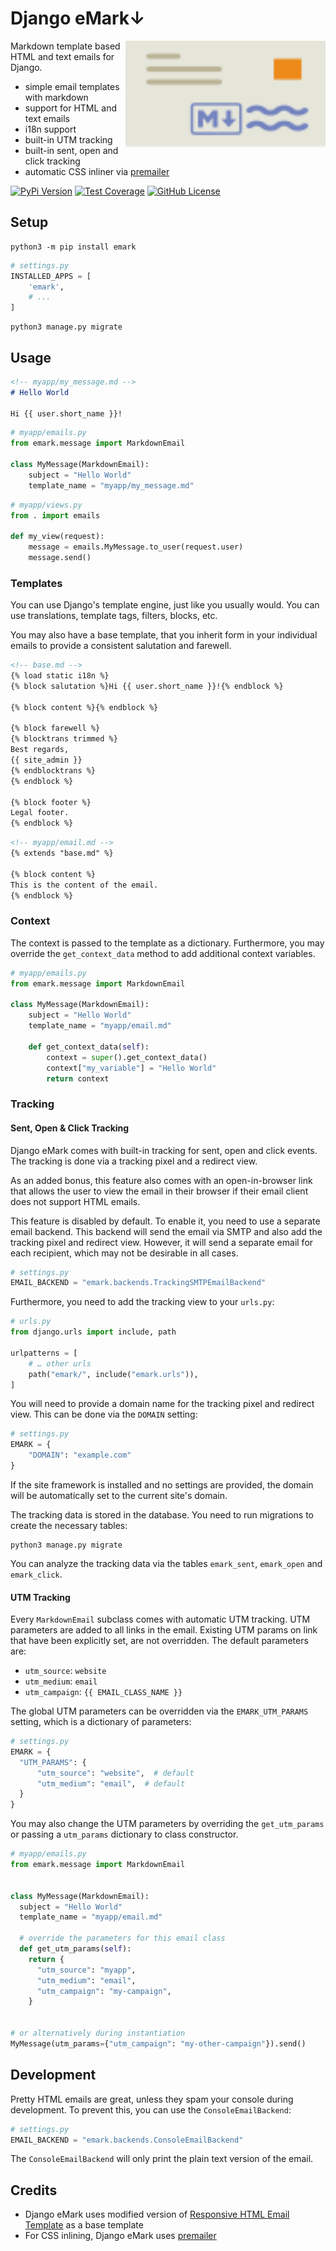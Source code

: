 # Django eMark↓

<img alt="emark logo: envelope with markdown stamp" src="https://raw.githubusercontent.com/voiio/emark/main/emark-logo.svg" width="320" height="170" align="right">

Markdown template based HTML and text emails for Django.

* simple email templates with markdown
* support for HTML and text emails
* i18n support
* built-in UTM tracking
* built-in sent, open and click tracking
* automatic CSS inliner via [premailer](https://github.com/peterbe/premailer/)

[![PyPi Version](https://img.shields.io/pypi/v/emark.svg)](https://pypi.python.org/pypi/emark/)
[![Test Coverage](https://codecov.io/gh/voiio/emark/branch/main/graph/badge.svg)](https://codecov.io/gh/voiio/emark)
[![GitHub License](https://img.shields.io/github/license/voiio/emark)](https://raw.githubusercontent.com/voiio/emark/master/LICENSE)

## Setup

```ShellSession
python3 -m pip install emark
```

```python
# settings.py
INSTALLED_APPS = [
    'emark',
    # ...
]
```

```ShellSession
python3 manage.py migrate
```

## Usage

```markdown
<!-- myapp/my_message.md -->
# Hello World

Hi {{ user.short_name }}!
```

```python
# myapp/emails.py
from emark.message import MarkdownEmail

class MyMessage(MarkdownEmail):
    subject = "Hello World"
    template_name = "myapp/my_message.md"
```

```python
# myapp/views.py
from . import emails

def my_view(request):
    message = emails.MyMessage.to_user(request.user)
    message.send()
```

### Templates

You can use Django's template engine, just like you usually would.
You can use translations, template tags, filters, blocks, etc.

You may also have a base template, that you inherit form in your individual
emails to provide a consistent salutation and farewell.

```markdown
<!-- base.md -->
{% load static i18n %}
{% block salutation %}Hi {{ user.short_name }}!{% endblock %}

{% block content %}{% endblock %}

{% block farewell %}
{% blocktrans trimmed %}
Best regards,
{{ site_admin }}
{% endblocktrans %}
{% endblock %}

{% block footer %}
Legal footer.
{% endblock %}
```

```markdown
<!-- myapp/email.md -->
{% extends "base.md" %}

{% block content %}
This is the content of the email.
{% endblock %}
```

### Context

The context is passed to the template as a dictionary. Furthermore, you may
override the `get_context_data` method to add additional context variables.

```python
# myapp/emails.py
from emark.message import MarkdownEmail

class MyMessage(MarkdownEmail):
    subject = "Hello World"
    template_name = "myapp/email.md"

    def get_context_data(self):
        context = super().get_context_data()
        context["my_variable"] = "Hello World"
        return context
```

### Tracking

#### Sent, Open & Click Tracking

Django eMark comes with built-in tracking for sent, open and click events.
The tracking is done via a tracking pixel and a redirect view.

As an added bonus, this feature also comes with an open-in-browser link that
allows the user to view the email in their browser if their email client does
not support HTML emails.

This feature is disabled by default. To enable it, you need to use a separate email
backend. This backend will send the email via SMTP and also add the tracking
pixel and redirect view. However, it will send a separate email for each
recipient, which may not be desirable in all cases.

```python
# settings.py
EMAIL_BACKEND = "emark.backends.TrackingSMTPEmailBackend"
```

Furthermore, you need to add the tracking view to your `urls.py`:

```python
# urls.py
from django.urls import include, path

urlpatterns = [
    # … other urls
    path("emark/", include("emark.urls")),
]
```

You will need to provide a domain name for the tracking pixel and redirect view.
This can be done via the `DOMAIN` setting:

```python
# settings.py
EMARK = {
    "DOMAIN": "example.com"
}
```

If the site framework is installed and no settings are provided,
the domain will be automatically set to the current site's domain.

The tracking data is stored in the database. You need to run migrations to
create the necessary tables:

```ShellSession
python3 manage.py migrate
```

You can analyze the tracking data via the tables `emark_sent`, `emark_open` and
`emark_click`.

#### UTM Tracking

Every `MarkdownEmail` subclass comes with automatic UTM tracking.
UTM parameters are added to all links in the email. Existing UTM params on link
that have been explicitly set, are not overridden. The default parameters are:

* `utm_source`: `website`
* `utm_medium`: `email`
* `utm_campaign`: `{{ EMAIL_CLASS_NAME }}`

The global UTM parameters can be overridden via the `EMARK_UTM_PARAMS` setting,
which is a dictionary of parameters:

```python
# settings.py
EMARK = {
  "UTM_PARAMS": {
      "utm_source": "website",  # default
      "utm_medium": "email",  # default
  }
}
```

You may also change the UTM parameters by overriding the `get_utm_params`
or passing a `utm_params` dictionary to class constructor.

```python
# myapp/emails.py
from emark.message import MarkdownEmail


class MyMessage(MarkdownEmail):
  subject = "Hello World"
  template_name = "myapp/email.md"

  # override the parameters for this email class
  def get_utm_params(self):
    return {
      "utm_source": "myapp",
      "utm_medium": "email",
      "utm_campaign": "my-campaign",
    }


# or alternatively during instantiation
MyMessage(utm_params={"utm_campaign": "my-other-campaign"}).send()
```

## Development

Pretty HTML emails are great, unless they spam your console during development.
To prevent this, you can use the `ConsoleEmailBackend`:

```python
# settings.py
EMAIL_BACKEND = "emark.backends.ConsoleEmailBackend"
```

The `ConsoleEmailBackend` will only print the plain text version of the email.

## Credits

- Django eMark uses modified version of [Responsive HTML Email Template](https://github.com/leemunroe/responsive-html-email-template/) as a base template
- For CSS inlining, Django eMark uses [premailer](https://github.com/peterbe/premailer/)
